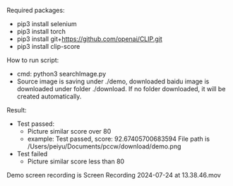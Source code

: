 Required packages:
- pip3 install selenium
- pip3 install torch
- pip3 install git+https://github.com/openai/CLIP.git
- pip3 install clip-score

How to run script:
- cmd: python3 searchImage.py
- Source image is saving under ./demo, downloaded baidu image is downloaded under folder ./download.
If no folder downloaded, it will be created automatically.

Result:
- Test passed:
    - Picture similar score over 80
    - example:
    Test passed, score:  92.67405700683594
    File path is /Users/peiyu/Documents/pccw/download/demo.png
- Test failed
    - Picture similar score less than 80

Demo screen recording is Screen Recording 2024-07-24 at 13.38.46.mov